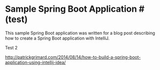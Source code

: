 # Sample Spring Boot Application # (test)

This sample Spring Boot application was written for a blog post describing how to create a Spring Boot application with IntelliJ.

Test 2

http://patrickgrimard.com/2014/08/14/how-to-build-a-spring-boot-application-using-intellij-idea/
